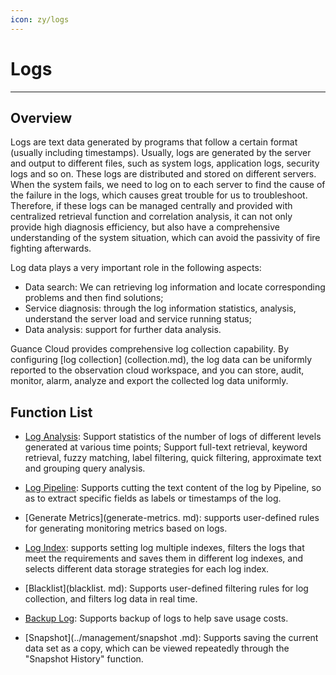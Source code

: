 ```yaml
---
icon: zy/logs
---
```

# Logs
---

## Overview 

Logs are text data generated by programs that follow a certain format (usually including timestamps). Usually, logs are generated by the server and output to different files, such as system logs, application logs, security logs and so on. These logs are distributed and stored on different servers. When the system fails, we need to log on to each server to find the cause of the failure in the logs, which causes great trouble for us to troubleshoot. Therefore, if these logs can be managed centrally and provided with centralized retrieval function and correlation analysis, it can not only provide high diagnosis efficiency, but also have a comprehensive understanding of the system situation, which can avoid the passivity of fire fighting afterwards. 

Log data plays a very important role in the following aspects: 

- Data search: We can retrieving log information and locate corresponding problems and then find solutions; 
- Service diagnosis: through the log information statistics, analysis, understand the server load and service running status;
- Data analysis: support for further data analysis. 

Guance Cloud provides comprehensive log collection capability. By configuring [log collection] (collection.md), the log data can be uniformly reported to the observation cloud workspace, and you can store, audit, monitor, alarm, analyze and export the collected log data uniformly. 

## Function List

- [Log Analysis](explorer.md): Support statistics of the number of logs of different levels generated at various time points; Support full-text retrieval, keyword retrieval, fuzzy matching, label filtering, quick filtering, approximate text and grouping query analysis.

- [Log Pipeline](pipelines/index.md): Supports cutting the text content of the log by Pipeline, so as to extract specific fields as labels or timestamps of the log.

- [Generate Metrics](generate-metrics. md): supports user-defined rules for generating monitoring metrics based on logs.

- [Log Index](multi-index.md): supports setting log multiple indexes, filters the logs that meet the requirements and saves them in different log indexes, and selects different data storage strategies for each log index. 
- [Blacklist](blacklist. md): Supports user-defined filtering rules for log collection, and filters log data in real time. 
- [Backup Log](backup.md): Supports backup of logs to help save usage costs. 
- [Snapshot](../management/snapshot .md): Supports saving the current data set as a copy, which can be viewed repeatedly through the "Snapshot History" function. 
